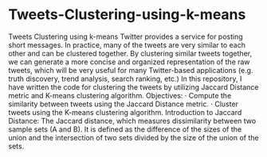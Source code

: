 # Tweets-Clustering-using-k-means

Tweets Clustering using k-means
Twitter provides a service for posting short messages. In practice, many of the tweets are
very similar to each other and can be clustered together. By clustering similar tweets
together, we can generate a more concise and organized representation of the raw tweets,
which will be very useful for many Twitter-based applications (e.g. truth discovery, trend
analysis, search ranking, etc.)
In this repository, I have written the code for clustering the tweets by utilizing Jaccard Distance metric
and K-means clustering algorithm.
Objectives:
· Compute the similarity between tweets using the Jaccard Distance metric.
· Cluster tweets using the K-means clustering algorithm.
Introduction to Jaccard Distance:
The Jaccard distance, which measures dissimilarity between two sample sets (A and B). It is
defined as the difference of the sizes of the union and the intersection of two sets divided
by the size of the union of the sets.

